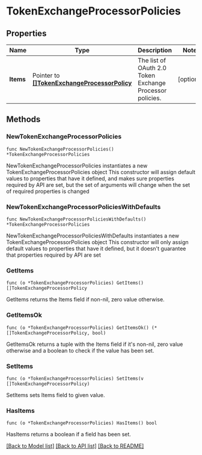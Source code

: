 # TokenExchangeProcessorPolicies

## Properties

Name | Type | Description | Notes
------------ | ------------- | ------------- | -------------
**Items** | Pointer to [**[]TokenExchangeProcessorPolicy**](TokenExchangeProcessorPolicy.md) | The list of OAuth 2.0 Token Exchange Processor policies. | [optional] 

## Methods

### NewTokenExchangeProcessorPolicies

`func NewTokenExchangeProcessorPolicies() *TokenExchangeProcessorPolicies`

NewTokenExchangeProcessorPolicies instantiates a new TokenExchangeProcessorPolicies object
This constructor will assign default values to properties that have it defined,
and makes sure properties required by API are set, but the set of arguments
will change when the set of required properties is changed

### NewTokenExchangeProcessorPoliciesWithDefaults

`func NewTokenExchangeProcessorPoliciesWithDefaults() *TokenExchangeProcessorPolicies`

NewTokenExchangeProcessorPoliciesWithDefaults instantiates a new TokenExchangeProcessorPolicies object
This constructor will only assign default values to properties that have it defined,
but it doesn't guarantee that properties required by API are set

### GetItems

`func (o *TokenExchangeProcessorPolicies) GetItems() []TokenExchangeProcessorPolicy`

GetItems returns the Items field if non-nil, zero value otherwise.

### GetItemsOk

`func (o *TokenExchangeProcessorPolicies) GetItemsOk() (*[]TokenExchangeProcessorPolicy, bool)`

GetItemsOk returns a tuple with the Items field if it's non-nil, zero value otherwise
and a boolean to check if the value has been set.

### SetItems

`func (o *TokenExchangeProcessorPolicies) SetItems(v []TokenExchangeProcessorPolicy)`

SetItems sets Items field to given value.

### HasItems

`func (o *TokenExchangeProcessorPolicies) HasItems() bool`

HasItems returns a boolean if a field has been set.


[[Back to Model list]](../README.md#documentation-for-models) [[Back to API list]](../README.md#documentation-for-api-endpoints) [[Back to README]](../README.md)


